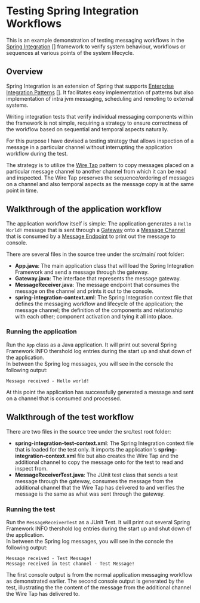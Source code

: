 # Testing Spring Integration Workflows

This is an example demonstration of testing messaging workflows in the [Spring Integration] [] framework to verify system behaviour, workflows or sequences at various points of the system lifecycle.

## Overview 

Spring Integration is an extension of Spring that supports [Enterprise Integration Patterns] []. It facilitates easy implementation of patterns but also implementation of intra jvm messaging, scheduling and remoting to external systems.

Writing integration tests that verify individual messaging components within the framework is not simple, requiring a strategy to ensure correctness of the workflow based on sequential and temporal aspects naturally.

For this purpose I have devised a testing strategy that allows inspection of a message in a particular channel without interrupting the application workflow during the test.

The strategy is to utilize the [Wire Tap][] pattern to copy messages placed on a particular message channel to another channel from which it can be read and inspected. The Wire Tap preserves the sequence/ordering of messages on a channel and also temporal aspects as the message copy is at the same point in time. 

## Walkthrough of the application workflow

The application workflow itself is simple: The application generates a `Hello World!` message that is sent through a [Gateway][] onto a [Message Channel][] that is consumed by a [Message Endpoint][] to print out the message to console.

There are several files in the source tree under the src/main/ root folder:
- **App.java**: The main application class that will load the Spring Integration Framework and send a message through the gateway.
- **Gateway.java**: The interface that represents the message gateway.
- **MessageReceiver.java**: The message endpoint that consumes the message on the channel and prints it out to the console.
- **spring-integration-context.xml**: The Spring Integration context file that defines the messaging workflow and lifecycle of the application; the message channel; the definition of the components and relationship with each other; component activation and tying it all into place.

### Running the application
Run the `App` class as a Java application. It will print out several Spring Framework INFO thershold log entries during the start up and shut down of the application.  
In between the Spring log messages, you will see in the console the following output: 

```
Message received - Hello world!
```

At this point the application has successfully generated a message and sent on a channel that is consumed and processed.

## Walkthrough of the test workflow

There are two files in the source tree under the src/test root folder:
- **spring-integration-test-context.xml**: The Spring Integration context file that is loaded for the test only. It imports the application's **spring-integration-context.xml** file but also creates the Wire Tap and the additional channel to copy the message onto for the test to read and inspect from. 
- **MessageReceiverTest.java**: The JUnit test class that sends a test message through the gateway, consumes the message from the additional channel that the Wire Tap has delivered to and verifies the message is the same as what was sent through the gateway. 


### Running the test
Run the `MessageReceiverTest` as a JUnit Test. It will print out several Spring Framework INFO thershold log entries during the start up and shut down of the application.  
In between the Spring log messages, you will see in the console the following output: 

```
Message received - Test Message!
Message received in test channel - Test Message!
```

The first console output is from the normal application messaging workflow as demonstrated earlier. The second console output is generated by the test, illustrating the the content of the message from the additional channel the Wire Tap has delivered to. 

[Spring Integration]: https://projects.spring.io/spring-integration/ 
[Enterprise Integration Patterns]: http://www.eaipatterns.com/
[Wire Tap]: http://www.enterpriseintegrationpatterns.com/patterns/messaging/WireTap.html
[Gateway]: http://www.enterpriseintegrationpatterns.com/patterns/messaging/MessagingGateway.html
[Message Channel]:http://www.enterpriseintegrationpatterns.com/patterns/messaging/MessageChannel.html
[Message Endpoint]: http://www.enterpriseintegrationpatterns.com/patterns/messaging/MessageEndpoint.html